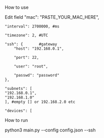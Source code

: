 How to use

Edit field "mac": "PASTE_YOUR_MAC_HERE",

    "interval": 2700000, #ms

    "timezone": 2, #UTC
    
    "ssh": {       #gateway
        "host": "192.168.0.1",
 
        "port": 22,
     
        "user": "root",
        
        "passwd": "password"
    },
    
    "subnets": [
    "192.168.0.1",
    "192.168.1.0"
    ], #empty [] or 192.168.2.0 etc
    
    "devices": [

How to run

python3 main.py --config config.json --ssh
